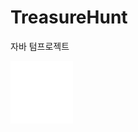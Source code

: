 # TreasureHunt
자바 텀프로젝트

<iframe id="video" width="100" height="100" src="[C:\Users\YuJin\Downloads](https://github.com/YuJin220102/TreasureHunt/blob/main/TreasureHunt.mp4)" frameborder="0">
</iframe>
